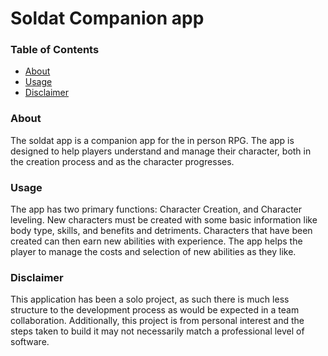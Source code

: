 # Soldat Companion app
### Table of Contents
* [About](#About)
* [Usage](#Usage)
* [Disclaimer](#Disclaimer)


### About
The soldat app is a companion app for the in person RPG. The app is designed to help players understand and manage their character, both in the creation process and as the character progresses.

### Usage
The app has two primary functions: Character Creation, and Character leveling. New characters must be created with some basic information like body type, skills, and benefits and detriments. Characters that have been created can then earn new abilities with experience. The app helps the player to manage the costs and selection of new abilities as they like.

### Disclaimer
This application has been a solo project, as such there is much less structure to the development process as would be expected in a team collaboration. Additionally, this project is from personal interest and the steps taken to build it may not necessarily match a professional level of software.
